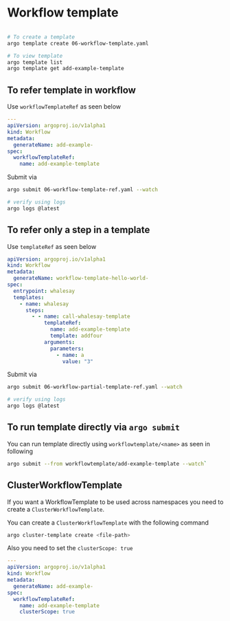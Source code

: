 # Workflow template

```bash

# To create a template
argo template create 06-workflow-template.yaml

# To view template
argo template list
argo template get add-example-template
```

## To refer template in workflow

Use `workflowTemplateRef` as seen below

```yaml
---
apiVersion: argoproj.io/v1alpha1
kind: Workflow
metadata:
  generateName: add-example-
spec:
  workflowTemplateRef:
    name: add-example-template
```

Submit via

```bash
argo submit 06-workflow-template-ref.yaml --watch

# verify using logs
argo logs @latest
```

## To refer only a step in a template

Use `templateRef` as seen below

```yaml
apiVersion: argoproj.io/v1alpha1
kind: Workflow
metadata:
  generateName: workflow-template-hello-world-
spec:
  entrypoint: whalesay
  templates:
    - name: whalesay
      steps:
        - - name: call-whalesay-template
            templateRef:
              name: add-example-template
              template: addfour
            arguments:
              parameters:
                - name: a
                  value: "3"

```

Submit via

```bash
argo submit 06-workflow-partial-template-ref.yaml --watch

# verify using logs
argo logs @latest
```


## To run template directly via `argo submit`

You can run template directly using `workflowtemplate/<name>` as seen in following


```bash
argo submit --from workflowtemplate/add-example-template --watch`
```


## ClusterWorkflowTemplate

If you want a WorkflowTemplate to be used across namespaces you need to create a `ClusterWorkflowTemplate`.

You can create a `ClusterWorkflowTemplate` with the following command

```bash
argo cluster-template create <file-path>
```

Also you need to set the `clusterScope: true`

```yaml
---
apiVersion: argoproj.io/v1alpha1
kind: Workflow
metadata:
  generateName: add-example-
spec:
  workflowTemplateRef:
    name: add-example-template
    clusterScope: true
```